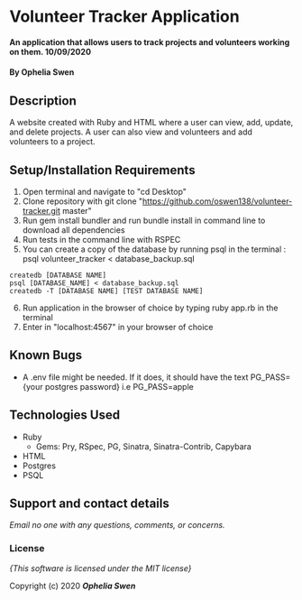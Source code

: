# Volunteer Tracker Application

#### An application that allows users to track projects and volunteers working on them. 10/09/2020

#### By **Ophelia Swen**

## Description

A website created with Ruby and HTML where a user can view, add, update, and delete projects. A user can also view and volunteers and add volunteers to a project. 


## Setup/Installation Requirements

1. Open terminal and navigate to "cd Desktop"
2. Clone repository with git clone "https://github.com/oswen138/volunteer-tracker.git master"
3. Run gem install bundler and run bundle install in command line to download all dependencies
4. Run tests in the command line with RSPEC
5. You can create a copy of the database by running psql in the terminal : psql volunteer_tracker < database_backup.sql
```
createdb [DATABASE NAME]
psql [DATABASE_NAME] < database_backup.sql
createdb -T [DATABASE NAME] [TEST DATABASE NAME]
```
6. Run application in the browser of choice by typing ruby app.rb in the terminal
7. Enter in "localhost:4567" in your browser of choice

## Known Bugs
* A .env file might be needed. If it does, it should have the text PG_PASS={your postgres password} i.e PG_PASS=apple

## Technologies Used
* Ruby
  * Gems: Pry, RSpec, PG, Sinatra, Sinatra-Contrib, Capybara
* HTML
* Postgres 
* PSQL

## Support and contact details

_Email no one with any questions, comments, or concerns._

### License

*{This software is licensed under the MIT license}*

Copyright (c) 2020 **_Ophelia Swen_**